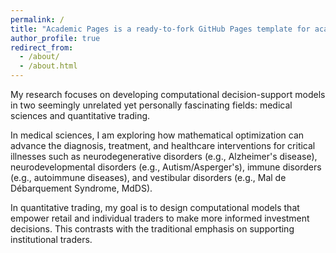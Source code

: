 ```yaml
---
permalink: /
title: "Academic Pages is a ready-to-fork GitHub Pages template for academic personal websites"
author_profile: true
redirect_from: 
  - /about/
  - /about.html
---
```


My research focuses on developing computational decision-support models in two seemingly unrelated yet personally fascinating fields: medical sciences and quantitative trading.

In medical sciences, I am exploring how mathematical optimization can advance the diagnosis, treatment, and healthcare interventions for critical illnesses such as neurodegenerative disorders (e.g., Alzheimer's disease), neurodevelopmental disorders (e.g., Autism/Asperger's), immune disorders (e.g., autoimmune diseases), and vestibular disorders (e.g., Mal de Débarquement Syndrome, MdDS).

In quantitative trading, my goal is to design computational models that empower retail and individual traders to make more informed investment decisions. This contrasts with the traditional emphasis on supporting institutional traders.

